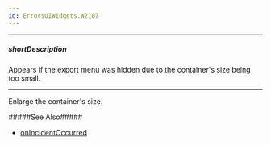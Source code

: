 ```yaml
---
id: ErrorsUIWidgets.W2107
---
```

---
##### shortDescription
Appears if the export menu was hidden due to the container's size being too small.

---
Enlarge the container's size.

#####See Also#####
- [onIncidentOccurred](/api-reference/10%20UI%20Components/dxRangeSelector/1%20Configuration/onIncidentOccurred.md '/Documentation/ApiReference/UI_Components/dxRangeSelector/Configuration/#onIncidentOccurred')